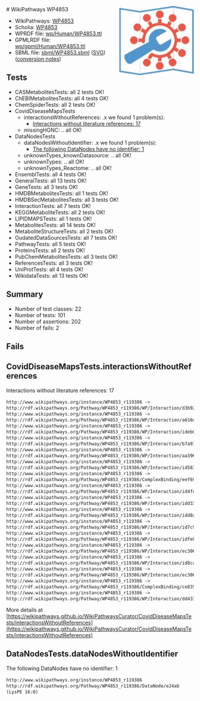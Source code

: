 <img style="float: right; width: 200px" src="../logo.png" />
# WikiPathways WP4853

* WikiPathways: [WP4853](https://identifiers.org/wikipathways:WP4853)
* Scholia: [WP4853](https://scholia.toolforge.org/wikipathways/WP4853)
* WPRDF file: [wp/Human/WP4853.ttl](../wp/Human/WP4853.ttl)
* GPMLRDF file: [wp/gpml/Human/WP4853.ttl](../wp/gpml/Human/WP4853.ttl)
* SBML file: [sbml/WP4853.sbml](../sbml/WP4853.sbml) ([SVG](../sbml/WP4853.svg)) ([conversion notes](../sbml/WP4853.txt))

## Tests
* CASMetabolitesTests: all 2 tests OK!
* ChEBIMetabolitesTests: all 4 tests OK!
* ChemSpiderTests: all 2 tests OK!
* CovidDiseaseMapsTests
    * interactionsWithoutReferences: .x we found 1 problem(s):
        * [Interactions without literature references: 17](#9701cce8)
    * missingHGNC: .. all OK!
* DataNodesTests
    * dataNodesWithoutIdentifier: .x we found 1 problem(s):
        * [The following DataNodes have no identifier: 1](#d2d32fa0)
    * unknownTypes_knownDatasource: .. all OK!
    * unknownTypes: .. all OK!
    * unknownTypes_Reactome: .. all OK!
* EnsemblTests: all 4 tests OK!
* GeneralTests: all 13 tests OK!
* GeneTests: all 3 tests OK!
* HMDBMetabolitesTests: all 1 tests OK!
* HMDBSecMetabolitesTests: all 3 tests OK!
* InteractionTests: all 7 tests OK!
* KEGGMetaboliteTests: all 2 tests OK!
* LIPIDMAPSTests: all 1 tests OK!
* MetabolitesTests: all 14 tests OK!
* MetaboliteStructureTests: all 2 tests OK!
* OudatedDataSourcesTests: all 7 tests OK!
* PathwayTests: all 5 tests OK!
* ProteinsTests: all 2 tests OK!
* PubChemMetabolitesTests: all 3 tests OK!
* ReferencesTests: all 3 tests OK!
* UniProtTests: all 4 tests OK!
* WikidataTests: all 13 tests OK!


## Summary

* Number of test classes: 22
* Number of tests: 101
* Number of assertions: 202
* Number of fails: 2

## Fails

<a name="9701cce8" />

## CovidDiseaseMapsTests.interactionsWithoutReferences

Interactions without literature references: 17
```
http://www.wikipathways.org/instance/WP4853_r119386 -> http://rdf.wikipathways.org/Pathway/WP4853_r119386/WP/Interaction/d3b92
http://www.wikipathways.org/instance/WP4853_r119386 -> http://rdf.wikipathways.org/Pathway/WP4853_r119386/WP/Interaction/a616d
http://www.wikipathways.org/instance/WP4853_r119386 -> http://rdf.wikipathways.org/Pathway/WP4853_r119386/WP/Interaction/ideb0617af
http://www.wikipathways.org/instance/WP4853_r119386 -> http://rdf.wikipathways.org/Pathway/WP4853_r119386/WP/Interaction/b7a91
http://www.wikipathways.org/instance/WP4853_r119386 -> http://rdf.wikipathways.org/Pathway/WP4853_r119386/WP/Interaction/aa396
http://www.wikipathways.org/instance/WP4853_r119386 -> http://rdf.wikipathways.org/Pathway/WP4853_r119386/WP/Interaction/id58393c41
http://www.wikipathways.org/instance/WP4853_r119386 -> http://rdf.wikipathways.org/Pathway/WP4853_r119386/ComplexBinding/eef69
http://www.wikipathways.org/instance/WP4853_r119386 -> http://rdf.wikipathways.org/Pathway/WP4853_r119386/WP/Interaction/id4fda8300
http://www.wikipathways.org/instance/WP4853_r119386 -> http://rdf.wikipathways.org/Pathway/WP4853_r119386/WP/Interaction/idd3306a7b
http://www.wikipathways.org/instance/WP4853_r119386 -> http://rdf.wikipathways.org/Pathway/WP4853_r119386/WP/Interaction/idd8af1708
http://www.wikipathways.org/instance/WP4853_r119386 -> http://rdf.wikipathways.org/Pathway/WP4853_r119386/WP/Interaction/id7c94a43
http://www.wikipathways.org/instance/WP4853_r119386 -> http://rdf.wikipathways.org/Pathway/WP4853_r119386/WP/Interaction/idfe8f5f72
http://www.wikipathways.org/instance/WP4853_r119386 -> http://rdf.wikipathways.org/Pathway/WP4853_r119386/WP/Interaction/ec306_2
http://www.wikipathways.org/instance/WP4853_r119386 -> http://rdf.wikipathways.org/Pathway/WP4853_r119386/WP/Interaction/id8ca14613
http://www.wikipathways.org/instance/WP4853_r119386 -> http://rdf.wikipathways.org/Pathway/WP4853_r119386/WP/Interaction/ec306_1
http://www.wikipathways.org/instance/WP4853_r119386 -> http://rdf.wikipathways.org/Pathway/WP4853_r119386/ComplexBinding/ce835
http://www.wikipathways.org/instance/WP4853_r119386 -> http://rdf.wikipathways.org/Pathway/WP4853_r119386/WP/Interaction/dd433
```

More details at [https://wikipathways.github.io/WikiPathwaysCurator/CovidDiseaseMapsTests/interactionsWithoutReferences](https://wikipathways.github.io/WikiPathwaysCurator/CovidDiseaseMapsTests/interactionsWithoutReferences)

<a name="d2d32fa0" />

## DataNodesTests.dataNodesWithoutIdentifier

The following DataNodes have no identifier: 1
```
http://www.wikipathways.org/instance/WP4853_r119386 http://rdf.wikipathways.org/Pathway/WP4853_r119386/DataNode/e24ab (LysPE 16:0)
```

